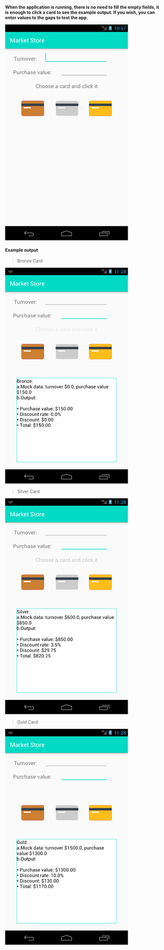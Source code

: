 **When the application is running, there is no need to fill the empty fields, it is enough to click a card to see the example output. If you wish, you can enter values to the gaps to test the app.**

<img src="Screenshots/Screenshot_1603709829.png" alt="app" width="400" height="700">

#### Example output
>Bronze Card
<img src="Screenshots/Screenshot_1603711707.png" alt="bronze" width="400" height="700">

>Silver Card
<img src="Screenshots/Screenshot_1603711721.png" alt="silver" width="400" height="700">

>Gold Card
<img src="Screenshots/Screenshot_1603711725.png" alt="gold" width="400" height="700">

